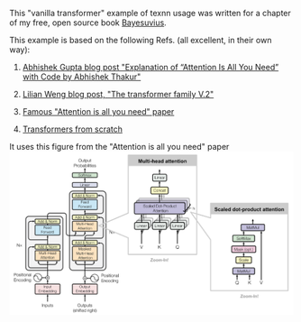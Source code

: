 This "vanilla transformer" 
example of texnn usage was written for a chapter of my
free, open source book [Bayesuvius](https://github.com/rrtucci/Bayesuvius).

This example is based on the following Refs. (all excellent, in their own way):
1. [Abhishek Gupta blog post "Explanation of “Attention Is All You Need” 
   with Code by Abhishek Thakur"](https://sargupta93.medium.com/explanation-of-attention-is-all-you-need-with-code-by-abhishek-thakur-89861d24ea9d)

2. [Lilian Weng blog post, "The transformer family V.2"](https://lilianweng.github.io/posts/2023-01-27-the-transformer-family-v2/)

3. [Famous "Attention is all you need" paper](https://arxiv.org/abs/1706.03762)

4. [Transformers from scratch](https://e2eml.school/transformers.html)

It uses this figure from the "Attention is all you need" paper
![vanilla transformer](transformer.png)

